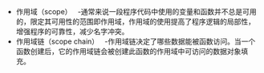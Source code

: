 - 作用域（scope）
   -通常来说一段程序代码中使用的变量和函数并不总是可用的，限定其可用性的范围即作用域，作用域的使用提高了程序逻辑的局部性，增强程序的可靠性，减少名字冲突。
- 作用域链（scope chain）
   -作用域链决定了哪些数据能被函数访问。当一个函数创建后，它的作用域链会被创建此函数的作用域中可访问的数据对象填充。
